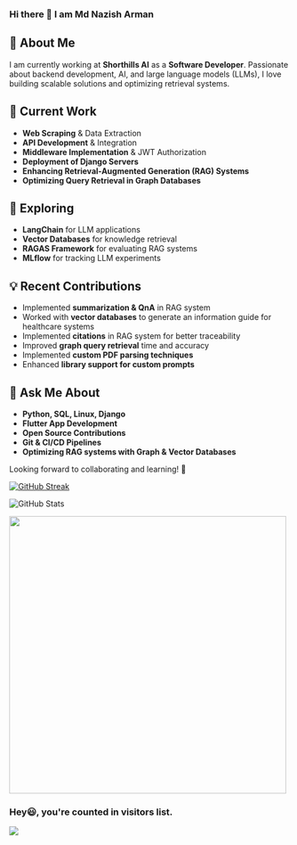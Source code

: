 ### Hi there 👋 I am Md Nazish Arman

## 🚀 About Me
I am currently working at **Shorthills AI** as a **Software Developer**. Passionate about backend development, AI, and large language models (LLMs), I love building scalable solutions and optimizing retrieval systems.

## 🔭 Current Work
- **Web Scraping** & Data Extraction
- **API Development** & Integration
- **Middleware Implementation** & JWT Authorization
- **Deployment of Django Servers**
- **Enhancing Retrieval-Augmented Generation (RAG) Systems**
- **Optimizing Query Retrieval in Graph Databases**

## 🌱 Exploring
- **LangChain** for LLM applications
- **Vector Databases** for knowledge retrieval
- **RAGAS Framework** for evaluating RAG systems
- **MLflow** for tracking LLM experiments

## 💡 Recent Contributions
- Implemented **summarization & QnA** in RAG system
- Worked with **vector databases** to generate an information guide for healthcare systems
- Implemented **citations** in RAG system for better traceability
- Improved **graph query retrieval** time and accuracy
- Implemented **custom PDF parsing techniques**
- Enhanced **library support for custom prompts**

## 💬 Ask Me About
- **Python, SQL, Linux, Django**
- **Flutter App Development**
- **Open Source Contributions**
- **Git & CI/CD Pipelines**
- **Optimizing RAG systems with Graph & Vector Databases**

Looking forward to collaborating and learning! 🚀



[![GitHub Streak](http://github-readme-streak-stats.herokuapp.com?user=MdNazishArmanShorthillsAI&theme=dracula&date_format=j%20M%5B%20Y%5D)](https://git.io/streak-stats)

![GitHub Stats](https://github-readme-stats.vercel.app/api?username=MdNazishArmanShorthillsAI&theme=radical&show_icons=true)

<div align="left">
<img src="https://github-readme-stats.vercel.app/api/top-langs/?username=MdNazishArmanShorthillsAI&layout=compact&theme=react&count_private=true" /width=498>
</div>

### Hey😃, you're counted  in visitors list. 

  <img src="https://profile-counter.glitch.me/nazishShorthillsAI/count.svg" />
</div>
